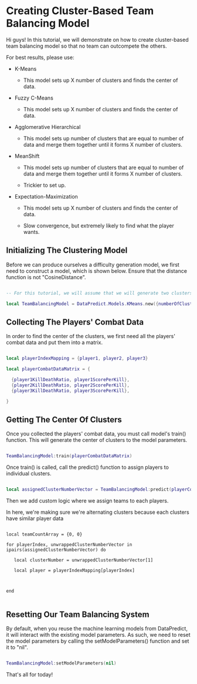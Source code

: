 # Creating Cluster-Based Team Balancing Model

Hi guys! In this tutorial, we will demonstrate on how to create cluster-based team balancing model so that no team can outcompete the others.

For best results, please use:

* K-Means

  * This model sets up X number of clusters and finds the center of data.

* Fuzzy C-Means

  * This model sets up X number of clusters and finds the center of data.

* Agglomerative Hierarchical

  * This model sets up number of clusters that are equal to number of data and merge them together until it forms X number of clusters.

* MeanShift

  * This model sets up number of clusters that are equal to number of data and merge them together until it forms X number of clusters.
 
  * Trickier to set up.

* Expectation-Maximization

  * This model sets up X number of clusters and finds the center of data.
 
  * Slow convergence, but extremely likely to find what the player wants.

## Initializing The Clustering Model

Before we can produce ourselves a difficulty generation model, we first need to construct a model, which is shown below. Ensure that the distance function is not "CosineDistance".

```lua

-- For this tutorial, we will assume that we will generate two clusters that have similar player data.

local TeamBalancingModel = DataPredict.Models.KMeans.new({numberOfClusters = 2, distanceFunction = "Euclidean"}) 

```

## Collecting The Players' Combat Data

In order to find the center of the clusters, we first need all the players' combat data and put them into a matrix.

```lua

local playerIndexMapping = {player1, player2, player3}

local playerCombatDataMatrix = {

  {player1KillDeathRatio, player1ScorePerKill},
  {player2KillDeathRatio, player2ScorePerKill},
  {player3KillDeathRatio, player3ScorePerKill},

}

```

## Getting The Center Of Clusters

Once you collected the players' combat data, you must call model's train() function. This will generate the center of clusters to the model parameters.

```lua

TeamBalancingModel:train(playerCombatDataMatrix)

```

Once train() is called, call the predict() function to assign players to individual clusters.

```lua

local assignedClusterNumberVector = TeamBalancingModel:predict(playerCombatDataMatrix)

```

Then we add custom logic where we assign teams to each players. 

In here, we're making sure we're alternating clusters because each clusters have similar player data

```

local teamCountArray = {0, 0}

for playerIndex, unwrappedClusterNumberVector in ipairs(assignedClusterNumberVector) do

   local clusterNumber = unwrappedClusterNumberVector[1]

   local player = playerIndexMapping[playerIndex]

  

end


```


## Resetting Our Team Balancing System

By default, when you reuse the machine learning models from DataPredict, it will interact with the existing model parameters. As such, we need to reset the model parameters by calling the setModelParameters() function and set it to "nil".

```lua

TeamBalancingModel:setModelParameters(nil)

```

That's all for today!
